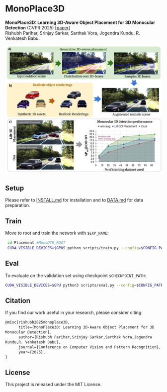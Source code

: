 # MonoPlace3D

**MonoPlace3D: Learning 3D-Aware Object Placement for 3D Monocular Detection** (CVPR 2025) [[paper](https://arxiv.org/abs/2504.06801)]\
Rishubh Parihar, Srinjay Sarkar, Sarthak Vora, Jogendra Kundu, R. Venkatesh Babu.

<img src="assets/road-scene-teaser-fig.jpg" alt="vis" style="zoom:50%;" />


## Setup

Please refer to [INSTALL.md](./Placement/INSTALL.md) for installation and to [DATA.md](./Placement/DATA.md) for data preparation.


## Train

Move to root and train the network with `$EXP_NAME`:

```sh
 cd Placement #MonoDTR_ROOT
 CUDA_VISIBLE_DEVICES=$GPUS python scripts/train.py --config=$CONFIG_PATH --experiment_name=$EXP_NAME
```

## Eval

To evaluate on the validation set using checkpoint `$CHECKPOINT_PATH`:

```sh
CUDA_VISIBLE_DEVICES=$GPU python3 scripts/eval.py --config=$CONFIG_PATH --gpu=0 --checkpoint_path=$CKPT_PATH --split_to_test=$SPLIT 
```

## Citation

If you find our work useful in your research, please consider citing:

```
@misc{rishubh2025monoplace3D,
      title={MonoPlace3D: Learning 3D-Aware Object Placement for 3D Monocular Detection},
      author={Rishubh Parihar,Srinjay Sarkar,Sarthak Vora,Jogendra Kundu,R. Venkatesh Babu},
      journal={Conference on Computer Vision and Pattern Recognition},      
      year={2025}, 
}
 ```

## License

This project is released under the MIT License.
